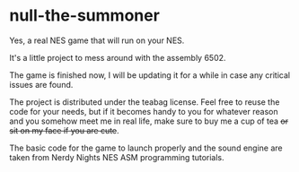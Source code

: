 # null-the-summoner
Yes, a real NES game that will run on your NES.

It's a little project to mess around with the assembly 6502.

The game is finished now, I will be updating it for a while in case any critical issues are found.

The project is distributed under the teabag license. Feel free to reuse the code for your needs, but if it becomes handy to you for whatever reason and you somehow meet me in real life, make sure to buy me a cup of tea ~~or sit on my face if you are cute~~.

The basic code for the game to launch properly and the sound engine are taken from Nerdy Nights NES ASM programming tutorials.